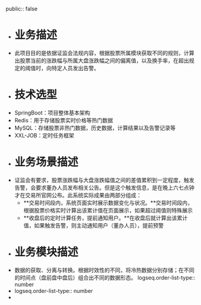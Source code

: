 public:: false

- # 业务描述
- 此项目目的是依据证监会法规内容，根据股票所属模块获取不同的规则，计算出股票当前的涨跌幅与所属大盘涨跌幅之间的偏离值，以及换手率，在超出规定的阈值时，向特定人员发出告警。
- # 技术选型
- SpringBoot：项目整体基本架构
- Redis：用于存储股票实时价格等热门数据
- MySQL：存储股票非热门数据，历史数据，计算结果以及告警记录等
- XXL-JOB：定时任务框架
- # 业务场景描述
- 证监会有要求，股票涨跌幅与大盘涨跌幅值之间的差值累积到一定程度，触发告警，会要求董办人员发布相关公告。但是这个触发信息，是在晚上六七点钟才在交易所官网公布。此系统实际成果由两部分组成：
	- **交易时间段内，系统页面实时展示数据变化与状况。**交易时间段内，根据股票价格实时计算出该累计值在页面展示，如果超过阈值则特殊展示
	- **收盘后的定时计算任务，提前通知用户。**在收盘后就计算出该累计值，如果触发告警，则主动通知用户（董办人员），提前预警
- # 业务模块描述
- 数据的获取、分离与转换。根据时效性的不同，将冷热数据分别存储；在不同的时间点（盘前盘中盘后）组合出不同的数据形态。
  logseq.order-list-type:: number
- logseq.order-list-type:: number
-